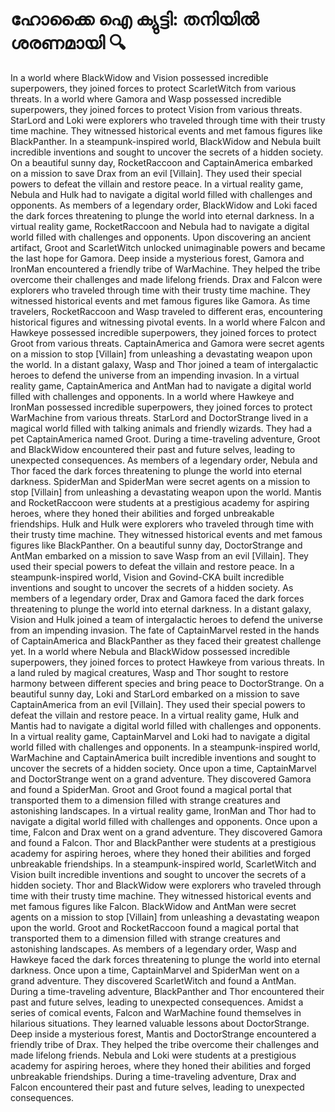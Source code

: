 # ഹോക്കൈ ഐ ക്യുട്ടി: തനിയിൽ ശരണമായി :mag:

In a world where BlackWidow and Vision possessed incredible superpowers, they joined forces to protect ScarletWitch from various threats.
In a world where Gamora and Wasp possessed incredible superpowers, they joined forces to protect Vision from various threats.
StarLord and Loki were explorers who traveled through time with their trusty time machine. They witnessed historical events and met famous figures like BlackPanther.
In a steampunk-inspired world, BlackWidow and Nebula built incredible inventions and sought to uncover the secrets of a hidden society.
On a beautiful sunny day, RocketRaccoon and CaptainAmerica embarked on a mission to save Drax from an evil [Villain]. They used their special powers to defeat the villain and restore peace.
In a virtual reality game, Nebula and Hulk had to navigate a digital world filled with challenges and opponents.
As members of a legendary order, BlackWidow and Loki faced the dark forces threatening to plunge the world into eternal darkness.
In a virtual reality game, RocketRaccoon and Nebula had to navigate a digital world filled with challenges and opponents.
Upon discovering an ancient artifact, Groot and ScarletWitch unlocked unimaginable powers and became the last hope for Gamora.
Deep inside a mysterious forest, Gamora and IronMan encountered a friendly tribe of WarMachine. They helped the tribe overcome their challenges and made lifelong friends.
Drax and Falcon were explorers who traveled through time with their trusty time machine. They witnessed historical events and met famous figures like Gamora.
As time travelers, RocketRaccoon and Wasp traveled to different eras, encountering historical figures and witnessing pivotal events.
In a world where Falcon and Hawkeye possessed incredible superpowers, they joined forces to protect Groot from various threats.
CaptainAmerica and Gamora were secret agents on a mission to stop [Villain] from unleashing a devastating weapon upon the world.
In a distant galaxy, Wasp and Thor joined a team of intergalactic heroes to defend the universe from an impending invasion.
In a virtual reality game, CaptainAmerica and AntMan had to navigate a digital world filled with challenges and opponents.
In a world where Hawkeye and IronMan possessed incredible superpowers, they joined forces to protect WarMachine from various threats.
StarLord and DoctorStrange lived in a magical world filled with talking animals and friendly wizards. They had a pet CaptainAmerica named Groot.
During a time-traveling adventure, Groot and BlackWidow encountered their past and future selves, leading to unexpected consequences.
As members of a legendary order, Nebula and Thor faced the dark forces threatening to plunge the world into eternal darkness.
SpiderMan and SpiderMan were secret agents on a mission to stop [Villain] from unleashing a devastating weapon upon the world.
Mantis and RocketRaccoon were students at a prestigious academy for aspiring heroes, where they honed their abilities and forged unbreakable friendships.
Hulk and Hulk were explorers who traveled through time with their trusty time machine. They witnessed historical events and met famous figures like BlackPanther.
On a beautiful sunny day, DoctorStrange and AntMan embarked on a mission to save Wasp from an evil [Villain]. They used their special powers to defeat the villain and restore peace.
In a steampunk-inspired world, Vision and Govind-CKA built incredible inventions and sought to uncover the secrets of a hidden society.
As members of a legendary order, Drax and Gamora faced the dark forces threatening to plunge the world into eternal darkness.
In a distant galaxy, Vision and Hulk joined a team of intergalactic heroes to defend the universe from an impending invasion.
The fate of CaptainMarvel rested in the hands of CaptainAmerica and BlackPanther as they faced their greatest challenge yet.
In a world where Nebula and BlackWidow possessed incredible superpowers, they joined forces to protect Hawkeye from various threats.
In a land ruled by magical creatures, Wasp and Thor sought to restore harmony between different species and bring peace to DoctorStrange.
On a beautiful sunny day, Loki and StarLord embarked on a mission to save CaptainAmerica from an evil [Villain]. They used their special powers to defeat the villain and restore peace.
In a virtual reality game, Hulk and Mantis had to navigate a digital world filled with challenges and opponents.
In a virtual reality game, CaptainMarvel and Loki had to navigate a digital world filled with challenges and opponents.
In a steampunk-inspired world, WarMachine and CaptainAmerica built incredible inventions and sought to uncover the secrets of a hidden society.
Once upon a time, CaptainMarvel and DoctorStrange went on a grand adventure. They discovered Gamora and found a SpiderMan.
Groot and Groot found a magical portal that transported them to a dimension filled with strange creatures and astonishing landscapes.
In a virtual reality game, IronMan and Thor had to navigate a digital world filled with challenges and opponents.
Once upon a time, Falcon and Drax went on a grand adventure. They discovered Gamora and found a Falcon.
Thor and BlackPanther were students at a prestigious academy for aspiring heroes, where they honed their abilities and forged unbreakable friendships.
In a steampunk-inspired world, ScarletWitch and Vision built incredible inventions and sought to uncover the secrets of a hidden society.
Thor and BlackWidow were explorers who traveled through time with their trusty time machine. They witnessed historical events and met famous figures like Falcon.
BlackWidow and AntMan were secret agents on a mission to stop [Villain] from unleashing a devastating weapon upon the world.
Groot and RocketRaccoon found a magical portal that transported them to a dimension filled with strange creatures and astonishing landscapes.
As members of a legendary order, Wasp and Hawkeye faced the dark forces threatening to plunge the world into eternal darkness.
Once upon a time, CaptainMarvel and SpiderMan went on a grand adventure. They discovered ScarletWitch and found a AntMan.
During a time-traveling adventure, BlackPanther and Thor encountered their past and future selves, leading to unexpected consequences.
Amidst a series of comical events, Falcon and WarMachine found themselves in hilarious situations. They learned valuable lessons about DoctorStrange.
Deep inside a mysterious forest, Mantis and DoctorStrange encountered a friendly tribe of Drax. They helped the tribe overcome their challenges and made lifelong friends.
Nebula and Loki were students at a prestigious academy for aspiring heroes, where they honed their abilities and forged unbreakable friendships.
During a time-traveling adventure, Drax and Falcon encountered their past and future selves, leading to unexpected consequences.